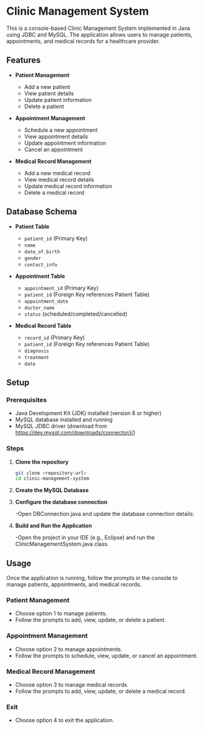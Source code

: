 # Clinic Management System

This is a console-based Clinic Management System implemented in Java using JDBC and MySQL. The application allows users to manage patients, appointments, and medical records for a healthcare provider.

## Features

- **Patient Management**
  - Add a new patient
  - View patient details
  - Update patient information
  - Delete a patient

- **Appointment Management**
  - Schedule a new appointment
  - View appointment details
  - Update appointment information
  - Cancel an appointment

- **Medical Record Management**
  - Add a new medical record
  - View medical record details
  - Update medical record information
  - Delete a medical record

## Database Schema

- **Patient Table**
  - `patient_id` (Primary Key)
  - `name`
  - `date_of_birth`
  - `gender`
  - `contact_info`

- **Appointment Table**
  - `appointment_id` (Primary Key)
  - `patient_id` (Foreign Key references Patient Table)
  - `appointment_date`
  - `doctor_name`
  - `status` (scheduled/completed/cancelled)

- **Medical Record Table**
  - `record_id` (Primary Key)
  - `patient_id` (Foreign Key references Patient Table)
  - `diagnosis`
  - `treatment`
  - `date`

## Setup

### Prerequisites

- Java Development Kit (JDK) installed (version 8 or higher)
- MySQL database installed and running
- MySQL JDBC driver (download from https://dev.mysql.com/downloads/connector/j/)

### Steps

1. **Clone the repository**

   ```sh
   git clone <repository-url>
   cd clinic-management-system

   
2. **Create the MySQL Database**


3. **Configure the database connection**

    -Open DBConnection.java and update the database connection details:

4. **Build and Run the Application**

      -Open the project in your IDE (e.g., Eclipse) and run the ClinicManagementSystem.java class.

## Usage

Once the application is running, follow the prompts in the console to manage patients, appointments, and medical records.

### Patient Management

- Choose option 1 to manage patients.
- Follow the prompts to add, view, update, or delete a patient.

### Appointment Management

- Choose option 2 to manage appointments.
- Follow the prompts to schedule, view, update, or cancel an appointment.

### Medical Record Management

- Choose option 3 to manage medical records.
- Follow the prompts to add, view, update, or delete a medical record.

### Exit

- Choose option 4 to exit the application.




